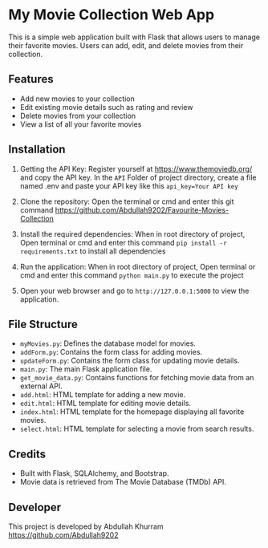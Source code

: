 # My Movie Collection Web App

This is a simple web application built with Flask that allows users to manage their favorite movies. Users can add, edit, and delete movies from their collection.

## Features

- Add new movies to your collection
- Edit existing movie details such as rating and review
- Delete movies from your collection
- View a list of all your favorite movies

## Installation

1. Getting the API Key:
Register yourself at <https://www.themoviedb.org/> and copy the API key. In the `API` Folder of project directory, create a file named .env and paste 
your API key like this `api_key=Your API key`

2. Clone the repository:
Open the terminal or cmd and enter this git command <https://github.com/Abdullah9202/Favourite-Movies-Collection>

3. Install the required dependencies:
When in root directory of project, Open terminal or cmd and enter this command `pip install -r requirements.txt` to install all dependencies

4. Run the application:
When in root directory of project, Open terminal or cmd and enter this command `python main.py` to execute the project

5. Open your web browser and go to `http://127.0.0.1:5000` to view the application.

## File Structure

- `myMovies.py`: Defines the database model for movies.
- `addForm.py`: Contains the form class for adding movies.
- `updateForm.py`: Contains the form class for updating movie details.
- `main.py`: The main Flask application file.
- `get_movie_data.py`: Contains functions for fetching movie data from an external API.
- `add.html`: HTML template for adding a new movie.
- `edit.html`: HTML template for editing movie details.
- `index.html`: HTML template for the homepage displaying all favorite movies.
- `select.html`: HTML template for selecting a movie from search results.

## Credits

- Built with Flask, SQLAlchemy, and Bootstrap.
- Movie data is retrieved from The Movie Database (TMDb) API.

## Developer

This project is developed by Abdullah Khurram <https://github.com/Abdullah9202>
